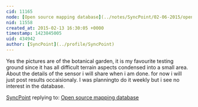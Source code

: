 ```yaml
---
cid: 11165
node: [Open source mapping database](../notes/SyncPoint/02-06-2015/open-source-mapping-database)
nid: 11558
created_at: 2015-02-13 16:30:05 +0000
timestamp: 1423845005
uid: 434942
author: [SyncPoint](../profile/SyncPoint)
---
```


Yes the pictures are of the botanical garden, it is my favourite testing ground since it has all difficult terrain aspects condensed into a small area.
About the details of the sensor i will share when i am done. for now i will just post results occaisionaly.
I was planningto do it weekly but i see no interest in the database.

[SyncPoint](../profile/SyncPoint) replying to: [Open source mapping database](../notes/SyncPoint/02-06-2015/open-source-mapping-database)

